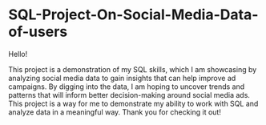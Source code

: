 # SQL-Project-On-Social-Media-Data-of-users

Hello!

This project is a demonstration of my SQL skills, which I am showcasing by analyzing social media data to gain insights that can help improve ad campaigns. By digging into the data, I am hoping to uncover trends and patterns that will inform better decision-making around social media ads. This project is a way for me to demonstrate my ability to work with SQL and analyze data in a meaningful way. Thank you for checking it out!
